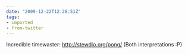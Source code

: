 ```yaml
---
date: "2009-12-22T12:28:51Z"
tags:
- imported
- from-twitter
---
```

Incredible timewaster: http://stewdio.org/pong/ \(Both interpretations :P\)
